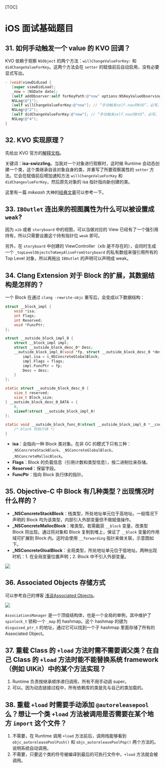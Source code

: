 
[TOC]

# iOS 面试基础题目

## 31. 如何手动触发一个 value 的 KVO 回调？

KVO 依赖于观察 `NSObject` 的两个方法：`willChangeValueForKey:` 和 `didChangeValueForKey`。这两个方法会在 `setter` 的赋值前后自动启用，没有必要显式写出。

```Objective-C
- (void)viewDidLoad {
   [super viewDidLoad];
   _now = [NSDate date];
   [self addObserver:self forKeyPath:@"now" options:NSKeyValueObservingOptionNew context:nil];
   NSLog(@"1");
   [self willChangeValueForKey:@"now"]; // “手动触发self.now的KVO”，必写。
   NSLog(@"2");
   [self didChangeValueForKey:@"now"]; // “手动触发self.now的KVO”，必写。
   NSLog(@"4");
}
```

## 32. KVO 实现原理？

先给出 KVO 官方的[解释文档](https://developer.apple.com/library/content/documentation/Cocoa/Conceptual/KeyValueObserving/Articles/KVOImplementation.html)。

关键词：**isa-swizzling**。当我对一个对象进行观察时，这时候 Runtime 会动态创建一个类，这个类继承自该对象自身的类，并重写了所要观察属性的 `setter` 方法。它会在赋值前后增加通知方法 `willChangeValueForKey` 和 `didChangevlueForKey`，然后原先对象的 isa 指针指向新创建的类。

这里有一篇 *mikeash* 大神的[经典文章](https://www.mikeash.com/pyblog/friday-qa-2009-01-23.html)可以参考一下。

## 33.  `IBOutlet` 连出来的视图属性为什么可以被设置成 `weak`?

因为 `xib` 或者 `storyboard` 中的视图，可以当做对应的 View 已经有了一个强引用持有，所以只需要设置这个持有指针位 `weak` 即可。

另外，在 `storyboard` 中创建的 ViewController（xib 是不存在的），会同时生成一个 `_topLevelObjectsToKeeyAliveFromStoryboard` 的私有数组来强引用所有的 Top Level 对象，所以再拖出 `IBOutlet` 的声明可以声明成 weak。

## 34. Clang Extension 对于 Block 的扩展，其数据结构是怎样的？

一个 Block 在通过 `clang -rewrite-objc` 重写后，会变成以下数据结构：

```c
struct __block_impl {
	void *isa;
	int Flags;
	int Reserved;
	void *FuncPtr;
};

struct __outside_block_impl_0 {
    struct __block_impl impl;
    struct __outside_block_desc_0* Desc;
    __outside_block_impl_0(void *fp, struct __outside_block_desc_0 *desc, int flags=0) {
        impl.isa = &_NSConcreteGlobalBlock;
        impl.Flags = flags;
        impl.FuncPtr = fp;
        Desc = desc;
    }
};

static struct __outside_block_desc_0 {
	size_t reserved;
	size_t Block_size;
} __outside_block_desc_0_DATA = { 
	0, 
	sizeof(struct __outside_block_impl_0)
};

static void __outside_block_func_0(struct __outside_block_impl_0 *__cself) {
    /* block 的执行体 */
}
```

* **isa**：会指向一种 Block 类对象。在非 GC 的模式下只有三种：`_NSConcreteStackBlock`、`_NSConcreteGlobalBlock`、`_NSConcreteMallocBlock`。
* **Flags**：Block 的负载信息（引用计数和类型信息），按二进制位来存储。
* **Reserved**：保留字段。
* **FuncPtr**：指向 Block 执行体的指针。

## 35. Objective-C 中 Block 有几种类型？出现情况时什么样的？

* **_NSConcreteStackBlock**：栈类型，所处地址单元位于高地址。一般情况下声明的 Block 均为该类型，内部引入外部变量但不做赋值操作。
* **_NSConcreteMallocBlock**：堆类型。若需截获 `__block` 变量，改类型 Block 将出现。通过将对象和 Block 复制到堆上，保证了 `__block` 变量的作用域可扩展到 Block 内。这时会使用 `__forwarding` 指针来做关联，示意图如下。
* **_NSConcreteGloalBlock**：全局类型，所处地址单元位于低地址。两种出现时机：1. 在全局变量位置声明；2. Block 中不引入外部变量。

![](http://p632x9050.bkt.clouddn.com/ch04-1.png)

## 36. Associated Objects 存储方式

可以参考自己的博客 [浅谈Associated Objects](https://www.desgard.com/Associated-Objects/)。

![](http://7xwh85.com1.z0.glb.clouddn.com/img_2.png)

`AssociationsManager` 是一个顶级结构体，也是一个全局的单例，其中维护了 `spinlock_t` 锁和一个 `_map` 的 hashmap。这个 hashmap 的键为 `disguised_ptr_t` 的地址，通过它可以找到一个子 hashmap 里面存储了所有的 Associated Object。

## 37. 重载 Class 的 `+load` 方法时需不需要调父类？在自己 Class 的 `+load` 方法时能不能替换系统 framework （例如 UIKit）中的某个方法实现？

1. Runtime 负责按继承顺序递归调用，所有不用手动调 super。
2. 可以。因为动态链接过程中，所有依赖库的类是先与自己的类加载的。

## 38. 重载 `+load` 时需要手动添加 `@autoreleasepool` 么？想让一个类 `+load` 方法被调用是否需要在某个地方 `import` 这个文件？

1. 不需要，在 Runtime 调用 `+load` 方法前后，调用栈能够看到 `objc_autoreleasePoolPush()` 和 `objc_autoreleasePoolPop()` 两个方法的。说明系统自动调用。
2. 不需要，只要这个类的符号被编译到最后的可执行文件中，`+load` 方法就会被调用。

